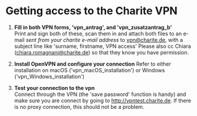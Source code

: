 # Getting access to the Charite VPN

1. **Fill in both VPN forms, 'vpn_antrag', and 'vpn_zusatzantrag_b'**  
Print and sign both of these, scan them in and attach both files to an e-mail *sent from your charite e-mail address* to vpn@charite.de, with a subject line like 'surname, firstname, VPN access' Please also cc Chiara (chiara.romagnani@charite.de) so that they know you have permission.

2. **Install OpenVPN and configure your connection**
Refer to either installation on macOS ('vpn_macOS_installation') or Windows ('vpn_Windows_installation')

3. **Test your connection to the vpn**  
Connect through the VPN (the 'save password' function is handy) and make sure you are connect by going to http://vpntest.charite.de. If there is no proxy connection, this should not be a problem.
